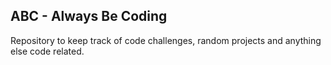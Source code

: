 ## ABC - Always Be Coding

Repository to keep track of code challenges, random projects and anything else code related.
